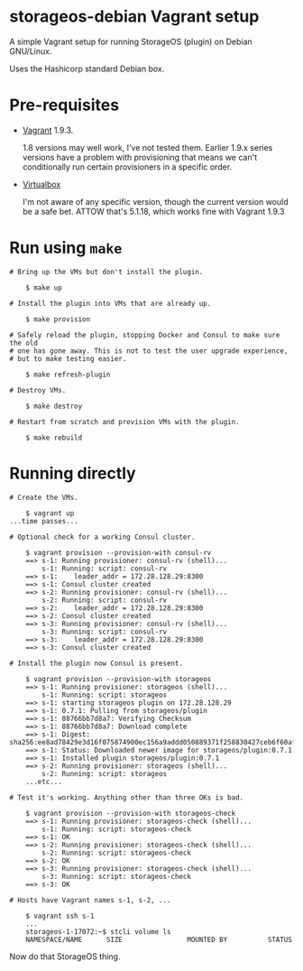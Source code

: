 # storageos-debian Vagrant setup

A simple Vagrant setup for running StorageOS (plugin) on Debian GNU/Linux.

Uses the Hashicorp standard Debian box.

# Pre-requisites

- [Vagrant](https://www.vagrantup.com/) 1.9.3.

    1.8 versions may well work, I've not tested them. Earlier 1.9.x series versions have a problem with provisioning that means we can't conditionally run certain provisioners in a specific order.

- [Virtualbox](https://www.virtualbox.org/wiki/Downloads)

    I'm not aware of any specific version, though the current version would be a safe bet. ATTOW that's 5.1.18, which works fine with Vagrant 1.9.3

# Run using `make`

```
# Bring up the VMs but don't install the plugin.

    $ make up

# Install the plugin into VMs that are already up.

    $ make provision

# Safely reload the plugin, stopping Docker and Consul to make sure the old
# one has gone away. This is not to test the user upgrade experience,
# but to make testing easier.

    $ make refresh-plugin

# Destroy VMs.

    $ make destroy

# Restart from scratch and provision VMs with the plugin.

    $ make rebuild
```

# Running directly

```
# Create the VMs.

    $ vagrant up
...time passes...

# Optional check for a working Consul cluster.

    $ vagrant provision --provision-with consul-rv
    ==> s-1: Running provisioner: consul-rv (shell)...
        s-1: Running: script: consul-rv
    ==> s-1: 	leader_addr = 172.28.128.29:8300
    ==> s-1: Consul cluster created
    ==> s-2: Running provisioner: consul-rv (shell)...
        s-2: Running: script: consul-rv
    ==> s-2: 	leader_addr = 172.28.128.29:8300
    ==> s-2: Consul cluster created
    ==> s-3: Running provisioner: consul-rv (shell)...
        s-3: Running: script: consul-rv
    ==> s-3: 	leader_addr = 172.28.128.29:8300
    ==> s-3: Consul cluster created

# Install the plugin now Consul is present.

    $ vagrant provision --provision-with storageos
    ==> s-1: Running provisioner: storageos (shell)...
        s-1: Running: script: storageos
    ==> s-1: starting storageos plugin on 172.28.128.29
    ==> s-1: 0.7.1: Pulling from storageos/plugin
    ==> s-1: 88766bb7d8a7: Verifying Checksum
    ==> s-1: 88766bb7d8a7: Download complete
    ==> s-1: Digest: sha256:ee8ad78429e3d16f075874900ec156a9addd050889371f258830427ceb6f60af
    ==> s-1: Status: Downloaded newer image for storageos/plugin:0.7.1
    ==> s-1: Installed plugin storageos/plugin:0.7.1
    ==> s-2: Running provisioner: storageos (shell)...
        s-2: Running: script: storageos
    ...etc...

# Test it's working. Anything other than three OKs is bad.

    $ vagrant provision --provision-with storageos-check
    ==> s-1: Running provisioner: storageos-check (shell)...
        s-1: Running: script: storageos-check
    ==> s-1: OK
    ==> s-2: Running provisioner: storageos-check (shell)...
        s-2: Running: script: storageos-check
    ==> s-2: OK
    ==> s-3: Running provisioner: storageos-check (shell)...
        s-3: Running: script: storageos-check
    ==> s-3: OK

# Hosts have Vagrant names s-1, s-2, ...

    $ vagrant ssh s-1
    ...
    storageos-1-17072:~$ stcli volume ls
    NAMESPACE/NAME      SIZE                MOUNTED BY          STATUS
```

Now do that StorageOS thing.
